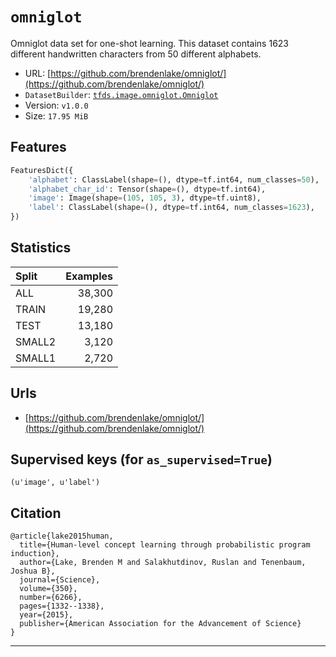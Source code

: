 <div itemscope itemtype="http://schema.org/Dataset">
  <div itemscope itemprop="includedInDataCatalog" itemtype="http://schema.org/DataCatalog">
    <meta itemprop="name" content="TensorFlow Datasets" />
  </div>
  <meta itemprop="name" content="omniglot" />
  <meta itemprop="description" content="Omniglot data set for one-shot learning. This dataset contains 1623 different
handwritten characters from 50 different alphabets." />
  <meta itemprop="url" content="https://www.tensorflow.org/datasets/catalog/omniglot" />
  <meta itemprop="sameAs" content="https://github.com/brendenlake/omniglot/" />
</div>

# `omniglot`

Omniglot data set for one-shot learning. This dataset contains 1623 different
handwritten characters from 50 different alphabets.

*   URL:
    [https://github.com/brendenlake/omniglot/](https://github.com/brendenlake/omniglot/)
*   `DatasetBuilder`:
    [`tfds.image.omniglot.Omniglot`](https://github.com/tensorflow/datasets/tree/master/tensorflow_datasets/image/omniglot.py)
*   Version: `v1.0.0`
*   Size: `17.95 MiB`

## Features

```python
FeaturesDict({
    'alphabet': ClassLabel(shape=(), dtype=tf.int64, num_classes=50),
    'alphabet_char_id': Tensor(shape=(), dtype=tf.int64),
    'image': Image(shape=(105, 105, 3), dtype=tf.uint8),
    'label': ClassLabel(shape=(), dtype=tf.int64, num_classes=1623),
})
```

## Statistics

Split  | Examples
:----- | -------:
ALL    | 38,300
TRAIN  | 19,280
TEST   | 13,180
SMALL2 | 3,120
SMALL1 | 2,720

## Urls

*   [https://github.com/brendenlake/omniglot/](https://github.com/brendenlake/omniglot/)

## Supervised keys (for `as_supervised=True`)

`(u'image', u'label')`

## Citation

```
@article{lake2015human,
  title={Human-level concept learning through probabilistic program induction},
  author={Lake, Brenden M and Salakhutdinov, Ruslan and Tenenbaum, Joshua B},
  journal={Science},
  volume={350},
  number={6266},
  pages={1332--1338},
  year={2015},
  publisher={American Association for the Advancement of Science}
}
```

--------------------------------------------------------------------------------

